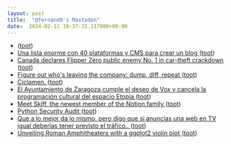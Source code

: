 ```yaml
---
layout: post
title:  "@fernand0's Mastodon"
date:  2024-02-11 19:37:31.117000+00:00
---
```

*  [ ](https://masto.es/@aperalesf) ([toot](https://mastodon.social/@fernand0/111914532937038742))
*  [Una lista enorme con 40 plataformas y CMS para crear un blog  ](https://www.microsiervos.com/archivo/weblogs/lista-40-plataformas-cms-crear-blog-weblog.htm) ([toot](https://mastodon.social/@fernand0/111914353817392115))
*  [Canada declares Flipper Zero public enemy No. 1 in car-theft crackdown ](https://arstechnica.com/security/2024/02/canada-vows-to-ban-flipper-zero-device-in-crackdown-on-car-theft) ([toot](https://mastodon.social/@fernand0/111914234486837045))
*  [Figure out who's leaving the company: dump, diff, repeat ](https://rachelbythebay.com/w/2024/02/08/ldap) ([toot](https://mastodon.social/@fernand0/111914118025277311))
*  [Ciclamen. ](https://avecesunafoto.wordpress.com/2024/02/11/ciclamen) ([toot](https://mastodon.social/@fernand0/111914085379064622))
*  [El Ayuntamiento de Zaragoza cumple el deseo de Vox y cancela la programación cultural del espacio Etopia ](https://www.eldiario.es/aragon/cultura/ayuntamiento-zaragoza-cumple-deseo-vox-cancela-programacion-cultural-espacio-etiopia_1_10913168.htm) ([toot](https://mastodon.social/@fernand0/111914053458625821))
*  [Meet Skiff, the newest member of the Notion family ](https://www.notion.so/blog/meet-skiff-the-newest-member-of-the-notion-famil) ([toot](https://mastodon.social/@fernand0/111913875812768524))
*  [Python Security Audit ](https://datawookie.dev/blog/2024/01/python-security-audit) ([toot](https://mastodon.social/@fernand0/111913799579717224))
*  [Que a lo mejor da lo mismo, pero digo que si anuncias una web en TV igual deberías tener previsto el tráfico.. ](https://mastodon.social/@fernand0/111913651843230151) ([toot](https://mastodon.social/@fernand0/111913651843230151))
*  [Unveiling Roman Amphitheaters with a ggplot2 violin plot ](https://www.codingthepast.com/2024/02/09/ggplot2-violin-plot.htm) ([toot](https://mastodon.social/@fernand0/111913621645760439))
